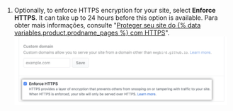 1. Optionally, to enforce HTTPS encryption for your site, select **Enforce HTTPS**. It can take up to 24 hours before this option is available. Para obter mais informações, consulte "[Proteger seu site do {% data variables.product.prodname_pages %} com HTTPS](/articles/securing-your-github-pages-site-with-https)". ![Enforce HTTPS for custom domains option](/assets/images/help/pages/enforce-https-custom-domains.png)

